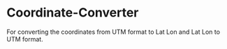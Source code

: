 # Coordinate-Converter
For converting the coordinates from UTM format to Lat Lon and Lat Lon to UTM format.
